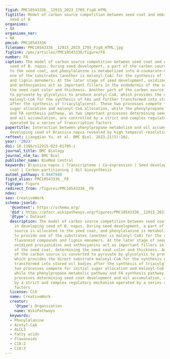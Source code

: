 ```yaml
---
figid: PMC10543336__12915_2023_1705_Fig8_HTML
figtitle: Model of carbon source competition between seed coat and embryo in developing
  seed of B
organisms:
- NA
organisms_ner:
- NA
pmcid: PMC10543336
filename: PMC10543336__12915_2023_1705_Fig8_HTML.jpg
figlink: /pmc/articles/PMC10543336/figure/F8
number: F8
caption: The model of carbon source competition between seed coat and embryo in developing
  seed of B. napus. During seed development, a part of the carbon source is allocated
  to the seed coat, and phenylalanine is metabolized into 4-coumarate-CoA to provide
  one of the substrates (another is malonyl-CoA) for the synthesis of flavonoid compounds
  and lignin monomers. At the later stage of seed development, oxidized procyanidins
  and anthocyanins act as important fillers in the endodermis of the seed coat, determining
  the seed coat color and thickness. Another part of the carbon source is converted
  to pyruvate by glycolysis to produce acetyl-CoA, which provides the direct substrate
  malonyl-CoA for the synthesis of FAs and further transformed into stored oil bodies
  after the synthesis of triacylglycerol. These two processes compete for initial
  sugar allocation and malonyl-CoA allocation, while the phenylpropane metabolic pathway
  and FA synthesis pathway, as two important processes determining seed coat development
  and oil accumulation, are controlled by a strict and complex regulatory mechanism
  operated by a series of transcription factors
papertitle: Interaction between phenylpropane metabolism and oil accumulation in the
  developing seed of Brassica napus revealed by high temporal-resolution transcriptomes
reftext: Liangqian Yu, et al. BMC Biol. 2023;21(5):202.
year: '2023'
doi: 10.1186/s12915-023-01705-z
journal_title: BMC Biology
journal_nlm_ta: BMC Biol
publisher_name: BioMed Central
keywords: Brassica napus | Transcriptome | Co-expression | Seed development | Seed
  coat | Carbon partitioning | Oil biosynthesis
automl_pathway: 0.9447949
figid_alias: PMC10543336__F8
figtype: Figure
redirect_from: /figures/PMC10543336__F8
ndex: ''
seo: CreativeWork
schema-jsonld:
  '@context': https://schema.org/
  '@id': https://pfocr.wikipathways.org/figures/PMC10543336__12915_2023_1705_Fig8_HTML.html
  '@type': Dataset
  description: The model of carbon source competition between seed coat and embryo
    in developing seed of B. napus. During seed development, a part of the carbon
    source is allocated to the seed coat, and phenylalanine is metabolized into 4-coumarate-CoA
    to provide one of the substrates (another is malonyl-CoA) for the synthesis of
    flavonoid compounds and lignin monomers. At the later stage of seed development,
    oxidized procyanidins and anthocyanins act as important fillers in the endodermis
    of the seed coat, determining the seed coat color and thickness. Another part
    of the carbon source is converted to pyruvate by glycolysis to produce acetyl-CoA,
    which provides the direct substrate malonyl-CoA for the synthesis of FAs and further
    transformed into stored oil bodies after the synthesis of triacylglycerol. These
    two processes compete for initial sugar allocation and malonyl-CoA allocation,
    while the phenylpropane metabolic pathway and FA synthesis pathway, as two important
    processes determining seed coat development and oil accumulation, are controlled
    by a strict and complex regulatory mechanism operated by a series of transcription
    factors
  license: CC0
  name: CreativeWork
  creator:
    '@type': Organization
    name: WikiPathways
  keywords:
  - Phenylalanine
  - Acetyl-CoA
  - ALCL3
  - Fatty acids
  - Flavonoids
  - C18:2
  - C18:3
---
```

